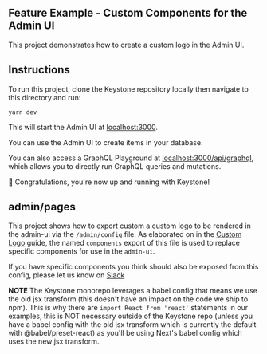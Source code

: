 ## Feature Example - Custom Components for the Admin UI

This project demonstrates how to create a custom logo in the Admin UI.

## Instructions

To run this project, clone the Keystone repository locally then navigate to this directory and run:

```shell
yarn dev
```

This will start the Admin UI at [localhost:3000](http://localhost:3000).

You can use the Admin UI to create items in your database.

You can also access a GraphQL Playground at [localhost:3000/api/graphql](http://localhost:3000/api/graphql), which allows you to directly run GraphQL queries and mutations.

🚀 Congratulations, you're now up and running with Keystone!

## admin/pages

This project shows how to export custom a custom logo to be rendered in the admin-ui via the `/admin/config` file. As elaborated on in the [Custom Logo](https://keystonejs.com/docs/guides/custom-admin-ui-logo) guide, the named `components` export of this file is used to replace specific components for use in the `admin-ui`.

If you have specific components you think should also be exposed from this config, please let us know on [Slack](https://community.keystonejs.com)

**NOTE** The Keystone monorepo leverages a babel config that means we use the old jsx transform (this doesn't have an impact on the code we ship to npm).
This is why there are `import React from 'react'` statements in our examples, this is NOT necessary outside of the Keystone repo (unless you have a babel config with the old jsx transform which is currently the default with @babel/preset-react) as you'll be using Next's babel config which uses the new jsx transform.
